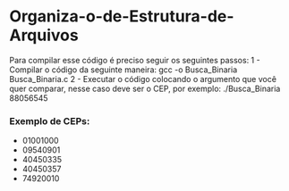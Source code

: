 # Organiza-o-de-Estrutura-de-Arquivos
Para compilar esse código é preciso seguir os seguintes passos:
1 - Compilar o código da seguinte maneira: gcc -o Busca_Binaria Busca_Binaria.c
2 - Executar o código colocando o argumento que você quer comparar, nesse caso deve ser o CEP, por exemplo: ./Busca_Binaria 88056545

### Exemplo de CEPs:
- 01001000
- 09540901
- 40450335
- 40450357
- 74920010
